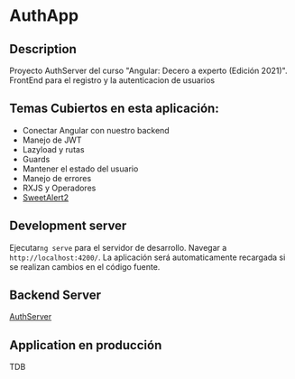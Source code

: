# AuthApp

## Description

Proyecto AuthServer del curso "Angular: Decero a experto (Edición 2021)".
FrontEnd para el registro y la  autenticacion de usuarios

## Temas Cubiertos en esta aplicación:
* Conectar Angular con nuestro backend
* Manejo de JWT
* Lazyload y rutas
* Guards
* Mantener el estado del usuario
* Manejo de errores
* RXJS y Operadores
* [SweetAlert2](https://sweetalert2.github.io/)


## Development server
Ejecutar`ng serve` para el servidor de desarrollo. Navegar a  `http://localhost:4200/`. La aplicación será automaticamente recargada si se realizan cambios en el código fuente.

## Backend Server
[AuthServer](https://github.com/gmontoya2483/AuthServer)


## Application en producción

TDB

